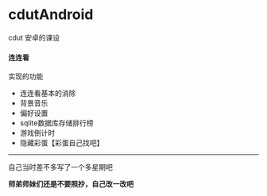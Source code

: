 # cdutAndroid
cdut 安卓的课设

#### 连连看

实现的功能

- 连连看基本的消除
- 背景音乐
- 偏好设置
- sqlite数据库存储排行榜
- 游戏倒计时
- 隐藏彩蛋【彩蛋自己找吧】

---

自己当时差不多写了一个多星期吧

**师弟师妹们还是不要照抄，自己改一改吧**